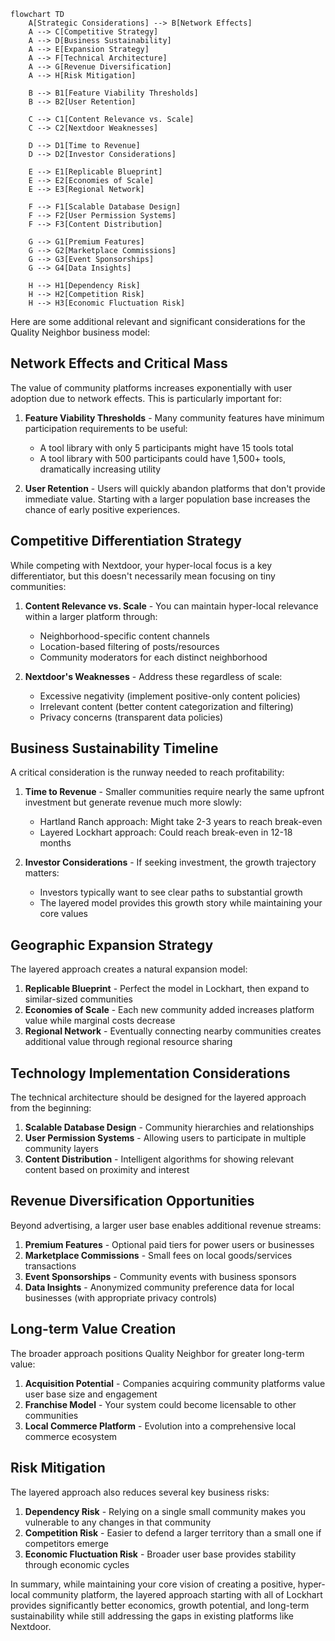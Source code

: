 ```mermaid
flowchart TD
    A[Strategic Considerations] --> B[Network Effects]
    A --> C[Competitive Strategy]
    A --> D[Business Sustainability]
    A --> E[Expansion Strategy]
    A --> F[Technical Architecture]
    A --> G[Revenue Diversification]
    A --> H[Risk Mitigation]
    
    B --> B1[Feature Viability Thresholds]
    B --> B2[User Retention]
    
    C --> C1[Content Relevance vs. Scale]
    C --> C2[Nextdoor Weaknesses]
    
    D --> D1[Time to Revenue]
    D --> D2[Investor Considerations]
    
    E --> E1[Replicable Blueprint]
    E --> E2[Economies of Scale]
    E --> E3[Regional Network]
    
    F --> F1[Scalable Database Design]
    F --> F2[User Permission Systems]
    F --> F3[Content Distribution]
    
    G --> G1[Premium Features]
    G --> G2[Marketplace Commissions]
    G --> G3[Event Sponsorships]
    G --> G4[Data Insights]
    
    H --> H1[Dependency Risk]
    H --> H2[Competition Risk]
    H --> H3[Economic Fluctuation Risk]
```

Here are some additional relevant and significant considerations for the Quality Neighbor business model:

## Network Effects and Critical Mass

The value of community platforms increases exponentially with user adoption due to network effects. This is particularly important for:

1. **Feature Viability Thresholds** - Many community features have minimum participation requirements to be useful:
   - A tool library with only 5 participants might have 15 tools total
   - A tool library with 500 participants could have 1,500+ tools, dramatically increasing utility

2. **User Retention** - Users will quickly abandon platforms that don't provide immediate value. Starting with a larger population base increases the chance of early positive experiences.

## Competitive Differentiation Strategy

While competing with Nextdoor, your hyper-local focus is a key differentiator, but this doesn't necessarily mean focusing on tiny communities:

1. **Content Relevance vs. Scale** - You can maintain hyper-local relevance within a larger platform through:
   - Neighborhood-specific content channels
   - Location-based filtering of posts/resources
   - Community moderators for each distinct neighborhood

2. **Nextdoor's Weaknesses** - Address these regardless of scale:
   - Excessive negativity (implement positive-only content policies)
   - Irrelevant content (better content categorization and filtering)
   - Privacy concerns (transparent data policies)

## Business Sustainability Timeline

A critical consideration is the runway needed to reach profitability:

1. **Time to Revenue** - Smaller communities require nearly the same upfront investment but generate revenue much more slowly:
   - Hartland Ranch approach: Might take 2-3 years to reach break-even
   - Layered Lockhart approach: Could reach break-even in 12-18 months

2. **Investor Considerations** - If seeking investment, the growth trajectory matters:
   - Investors typically want to see clear paths to substantial growth
   - The layered model provides this growth story while maintaining your core values

## Geographic Expansion Strategy

The layered approach creates a natural expansion model:

1. **Replicable Blueprint** - Perfect the model in Lockhart, then expand to similar-sized communities
2. **Economies of Scale** - Each new community added increases platform value while marginal costs decrease
3. **Regional Network** - Eventually connecting nearby communities creates additional value through regional resource sharing

## Technology Implementation Considerations

The technical architecture should be designed for the layered approach from the beginning:

1. **Scalable Database Design** - Community hierarchies and relationships
2. **User Permission Systems** - Allowing users to participate in multiple community layers
3. **Content Distribution** - Intelligent algorithms for showing relevant content based on proximity and interest

## Revenue Diversification Opportunities

Beyond advertising, a larger user base enables additional revenue streams:

1. **Premium Features** - Optional paid tiers for power users or businesses
2. **Marketplace Commissions** - Small fees on local goods/services transactions
3. **Event Sponsorships** - Community events with business sponsors
4. **Data Insights** - Anonymized community preference data for local businesses (with appropriate privacy controls)

## Long-term Value Creation

The broader approach positions Quality Neighbor for greater long-term value:

1. **Acquisition Potential** - Companies acquiring community platforms value user base size and engagement
2. **Franchise Model** - Your system could become licensable to other communities
3. **Local Commerce Platform** - Evolution into a comprehensive local commerce ecosystem

## Risk Mitigation

The layered approach also reduces several key business risks:

1. **Dependency Risk** - Relying on a single small community makes you vulnerable to any changes in that community
2. **Competition Risk** - Easier to defend a larger territory than a small one if competitors emerge
3. **Economic Fluctuation Risk** - Broader user base provides stability through economic cycles

In summary, while maintaining your core vision of creating a positive, hyper-local community platform, the layered approach starting with all of Lockhart provides significantly better economics, growth potential, and long-term sustainability while still addressing the gaps in existing platforms like Nextdoor.